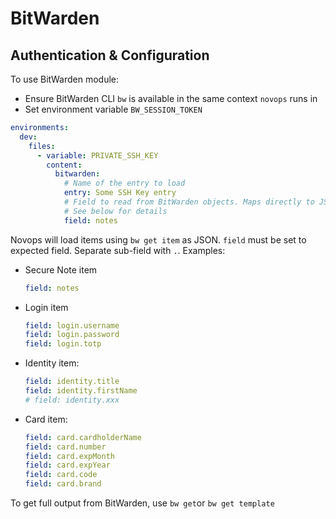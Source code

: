 # BitWarden

## Authentication & Configuration

To use BitWarden module:

- Ensure BitWarden CLI `bw` is available in the same context `novops` runs in
- Set environment variable `BW_SESSION_TOKEN`

```yaml
environments:
  dev:
    files: 
      - variable: PRIVATE_SSH_KEY
        content:
          bitwarden:
            # Name of the entry to load
            entry: Some SSH Key entry
            # Field to read from BitWarden objects. Maps directly to JSON field from 'bw get item' command
            # See below for details
            field: notes
```

Novops will load items using `bw get item` as JSON. `field` must be set to expected field. Separate sub-field with `.`. Examples:

- Secure Note item
  ```yaml
  field: notes
  ```
- Login item
  ```yaml
  field: login.username
  field: login.password
  field: login.totp
  ```
- Identity item:
  ```yaml
  field: identity.title
  field: identity.firstName
  # field: identity.xxx
  ```
- Card item:
  ```yaml
  field: card.cardholderName
  field: card.number
  field: card.expMonth
  field: card.expYear
  field: card.code
  field: card.brand 
  ```

To get full output from BitWarden, use `bw get`or `bw get template`